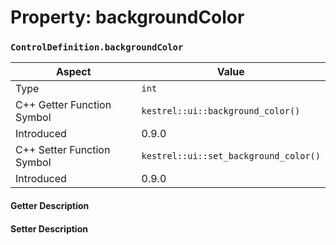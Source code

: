 
# Property: backgroundColor
### `ControlDefinition.backgroundColor`

| Aspect | Value |
| --- | --- |
| Type | `int` |
| C++ Getter Function Symbol | `kestrel::ui::background_color()` |
| Introduced | 0.9.0 |
| C++ Setter Function Symbol | `kestrel::ui::set_background_color()` |
| Introduced | 0.9.0 |

#### Getter Description

#### Setter Description


